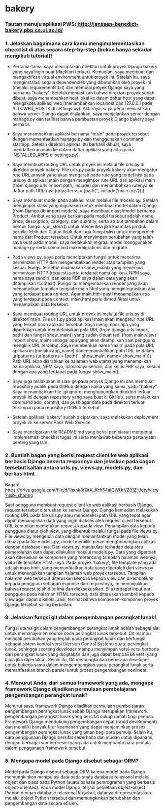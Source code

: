 # bakery

### Tautan menuju aplikasi PWS: http://janssen-benedict-bakery.pbp.cs.ui.ac.id/


### 1. Jelaskan bagaimana cara kamu mengimplementasikan checklist di atas secara step-by-step (bukan hanya sekadar mengikuti tutorial)!

- Pertama-tama, saya menciptakan direktori untuk proyek Django bakery yang saya ingin buat (direktori terluar). Kemudian, saya membuat dan mengaktifkan virtual environment untuk proyek ini. Setelah itu, saya menginstalasi segala dependencies yang dibutuhkan oleh proyek ini (melalui requirements.txt) dan memulai proyek Django saya yang bernama "bakery". Setelah memastikan bahwa direktori proyek sudah dibuat, saya menambahkan host lokal ke dalam daftar host yang dapat mengakses aplikasi web (menambahkan localhost dan 127.0.0.1 pada ALLOWED_HOSTS di settings.py). Akhirnya, saya perlu memastikan bahwa server Django dapat dijalankan, saya menjalankan server dengan manage.py dan terlihat bahwa pembuatan proyek Django bakery saya berhasil.

- Saya menambahkan aplikasi bernama "main" pada proyek tersebut dengan memanfaatkan manage.py dan menggunakan command startapp. Setelah direktori aplikasi itu berhasil dibuat, saya mendaftarkan main ke dalam daftar aplikasi yang ada (pada INSTALLED_APPS di settings.py).

- Saya membuat routing URL untuk proyek ini melalui file urls.py di direktori proyek bakery. File urls.py pada proyek bakery akan mengatur rute URL proyek yang akan mengarah pada rute yang terdefinisi pada urls.py di aplikasi main dengan mengimpor rute URL dari aplikasi main (from django.urls import path, include) dan menambahkan rutenya ke daftar path URL-nya (urlpatterns = [path('', include('main.urls'))]).

- Saya membuat model pada aplikasi main melalui file models.py. Setelah mengimpor class yang digunakan untuk membuat model dalam Django (from Django.db import models), saya membuat class/model bernama Product. Atribut yang saya berikan pada model tersebut adalah name, price, description, category, dan quantity, serta atribut tambahan dalam bentuk fungsi is_in_stock() untuk memeriksa jika kuantitas produk bernilai lebih dari 0 atau tidak dan juga fungsi __str__() untuk memperoleh nama dari Product tersebut. Untuk menyimpan perubahan yang telah saya buat pada model, saya melakukan migrasi model menggunakan manage.py serta command makemigrations dan migrate.

- Pada views.py, saya perlu menciptakan fungsi untuk menerima permintaan HTTP dan mengembalikan render atau tampilan yang sesuai. Fungsi tersebut dinamakan show_main() yang menerima permintaan HTTP (request) serta terdapat nama aplikasi, NPM saya, nama saya sendiri, dan kelas PBP saya dalam data yang akan ditampilkan (context). Fungsi itu mengembalikan render yang akan menampilkan tampilan template main.html yang mengintegrasikan apa yang terdapat pada context. Agar main.html pasti menampilkan apa yang terdapat pada context, main.html perlu dimodifikasi untuk menampilkan data tersebut.

- Saya membuat routing URL untuk proyek ini melalui file urls.py di direktori main. File urls.py pada aplikasi main akan mengatur rute URL yang terkait pada aplikasi tersebut. Saya mengimpor apa yang diperlukan untuk mendefinisikan pola URL (from django.urls import path) dan fungsi show_main() yang sudah dibuat tadi (from main.views import show_main) sebagai apa yang akan ditampilkan saat pengguna mengklik URL tersebut. Saya memberikan nama 'main' pada pola URL aplikasi ini (melalui app_name) dan menambahkan path URL ke dalam urlpatterns (urlpatterns = [path('', show_main, name='show_main')]). Path URL akan diarahkan ke halaman web utama yang menampilkan nama aplikasi, NPM saya, nama saya sendiri, dan kelas PBP saya, sesuai dengan apa yang terdapat pada fungsi show_main().

- Saya juga melakukan inisiasi git pada proyek Django ini dan membuat repository publik pada GitHub dengan nama yang sama, yaitu "bakery". Saya menambahkan file .gitignore, menghubungkan direktori terluar proyek ini dengan repository yang saya buat di GitHub, serta melakukan command add, commit, dan push agar data pada direktori terluar tersimpan pada repository GitHub tersebut.

- Setelah aplikasi 'bakery' sudah diciptakan, saya melakukan deployment proyek ini ke server Pacil Web Service.

- Saya menciptakan file README.md yang berisi penjelasan mengenai implementasi checklist tugas ini serta menjawab beberapa pertanyaan penting yang lain.


### 2. Buatlah bagan yang berisi request client ke web aplikasi berbasis Django beserta responnya dan jelaskan pada bagan tersebut kaitan antara urls.py, views.py, models.py, dan berkas html.

Bagan: https://drive.google.com/file/d/1bxnk8fQtALKch54aiQWUrVZ01ZljJdtv/view?usp=sharing

Saat pengguna membuat request client ke web aplikasi berbasis Django, request tersebut diteruskan ke server Django. Django kemudian melakukan routing URL pada file urls.py atau mendeteksi path URL yang tepat agar dapat menampilkan data yang ingin diakses oleh request client tersebut. URL kemudian memetakan request kepada view. Penampilan data kepada pengguna diatur oleh view, yang dibentuk melalui fungsi pada file views.py. File views.py mengelola data dengan memanfaatkan model yang telah dibuat pada file models.py, model memiliki peran menghubungkan aplikasi dengan database-nya. Dari views.py, manipulasi terhadap data atau pemerolehan data dapat dilakukan melalui models.py. Data yang diperoleh akan diteruskan ke komponen yang merancang tampilan halaman webnya, yaitu file template HTML-nya. Pada proyek 'bakery', file template yang ada adalah main.html, yang memanfaatkan data yang diperoleh dari views.py untuk menunjukkan tampilan halaman web proyek tersebut. Tampilan halaman web tersebut diteruskan kembali kepada view dan dikembalikan kepada pengguna sebagai response dari requestnya, ini menunjukkan bahwa request telah diterima dan dieksekusikan. Bila terdapat input dari pengguna pada halaman HTML tersebut, data diteruskan kembali kepada view agar dapat dikelola. Jadi, terlihat bahwa komponen-komponen proyek Django tersebut saling berkaitan.


### 3. Jelaskan fungsi git dalam pengembangan perangkat lunak!
Fungsi utama git dalam pengembangan perangkat lunak adalah sebagai alat untuk memanajemen source code perangkat lunak tersebut. Git mampu melacak perubahan yang terjadi pada perangkat lunak dan berfungsi sebagai sistem kontrol versi (Version Control System) suatu perangkat lunak, sehingga seorang developer mampu menyimpan versi-versi berbeda dari perangkat lunak yang diciptakan dan juga dapat kembali ke versi yang lama jika diperlukan. Selain itu, Git memungkinkan beberapa developer untuk bekerja sama dalam mengembangkan suatu perangkat lunak serta memanfaatkan branch paralel untuk proses pengembangan nonlinear.


### 4. Menurut Anda, dari semua framework yang ada, mengapa framework Django dijadikan permulaan pembelajaran pengembangan perangkat lunak?
Menurut saya, framework Django dijadikan permulaan pembelajaran pengembangan perangkat lunak sebab Django merupakan framework pengembangan perangkat lunak yang bersifat cukup ramah bagi pemula. Framework Django mendukung pengembangan cepat (rapid development) dan memiliki banyak fitur keamanan yang dapat menjaminkan proses pengembangan perangkat lunak yang aman bagi para pemula. Selain itu, cara penggunaan Django bersifat sederhana dan mudah untuk dipahami, dengan berbagai sumber resmi yang ada untuk membantu para pemula dalam penggunaan framework tersebut.


### 5. Mengapa model pada Django disebut sebagai ORM?
Model pada Django disebut sebagai ORM karena model pada Django memungkinkan manipulasi data pada suatu database relasional melalui object dan class pada Python (suatu bahasa pemrograman yang berbasis object-oriented). Pada model Django, terjadi pemetaan object-object Python dengan database relasional tersebut, datanya direpresentasikan melalui object Python tersebut dan memungkinkan perubahan dan pengembangan data secara efisien.
